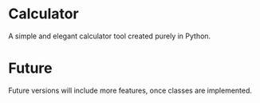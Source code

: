 # Calculator
A simple and elegant calculator tool created purely in Python.

# Future
Future versions will include more features, once classes are implemented.

